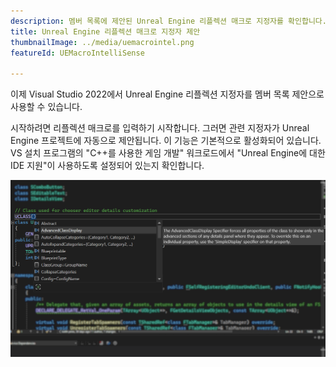 ```yaml
---
description: 멤버 목록에 제안된 Unreal Engine 리플렉션 매크로 지정자를 확인합니다.
title: Unreal Engine 리플렉션 매크로 지정자 제안
thumbnailImage: ../media/uemacrointel.png
featureId: UEMacroIntelliSense

---
```


이제 Visual Studio 2022에서 Unreal Engine 리플렉션 지정자를 멤버 목록 제안으로 사용할 수 있습니다.

시작하려면 리플렉션 매크로를 입력하기 시작합니다. 그러면 관련 지정자가 Unreal Engine 프로젝트에 자동으로 제안됩니다. 이 기능은 기본적으로 활성화되어 있습니다. VS 설치 프로그램의 "C++를 사용한 게임 개발" 워크로드에서 "Unreal Engine에 대한 IDE 지원"이 사용하도록 설정되어 있는지 확인합니다.

![UE 매크로 IntelliSense](../media/uemacrointel.png "UE 매크로 IntelliSense 예")
